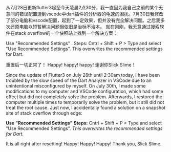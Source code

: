 从7月28日更新flutter3起至今天凌晨2点30分，我一直因为我自己之前的某个无意间的错误配置遭到vscode中dart插件的分析器的龟速的困扰。7月30日我修改了部分电脑和vscode配置，起到了一定效果，但并没有完全解决问题。之后我多次还原电脑以短暂解决问题但依旧是治标不治本。
就在刚刚，我无意通过搜索软件在stack overflow的一个快照站上找到一个解决方案：

Use "Recommended Settings" .
Steps: Cntrl + Shift + P > Type and select "Use Recommended Settings".
This overwrites the recommended settings for Dart.

重置后一切正常了！
Happy! happy! happy! 
谢谢你Slick Slime！

Since the update of Flutter3 on July 28th until 2:30am today, I have been troubled by the slow speed of the Dart Analyzer in VSCode due to an unintentional misconfigured by myself. On July 30th, I made some modifications to my computer and VSCode configuration, which had some effect but did not completely solve the problem. Afterwards, I restored the computer multiple times to temporarily solve the problem, but it still did not treat the root cause.
Just now, I accidentally found a solution on a snapshot site of stack overflow through edge: 

**Use "Recommended Settings"**
**Steps:** Cntrl + Shift + P > Type and select "Use Recommended Settings".
*This overwrites the recommended settings for Dart.*

It is all right after resetting!
Happy! Happy! Happy! 
Thank you, Slick Slime.
